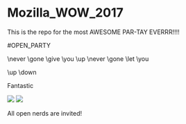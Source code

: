 # Mozilla_WOW_2017
This is the repo for the most AWESOME PAR-TAY EVERRR!!!!

\#OPEN_PARTY

\never
\gone
\give
\you
\up
\never
\gone
\let
\you

\up
\down

Fantastic

![](https://media.giphy.com/media/LXONhtCmN32YU/giphy.gif)
![](http://cultofthepartyparrot.com/parrots/reversecongaparrot.gif)


All open nerds are invited!


